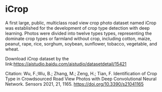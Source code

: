 # iCrop

A first large, public, multiclass road view crop photo dataset named iCrop was established for the development of crop type detection with deep learning.
Photos were divided into twelve types types, representing the dominate crop types or farmland without crop, including cotton,
maize, peanut, rape, rice, sorghum, soybean, sunflower, tobacco, vegetable, and wheat.

Download iCrop dataset by the link:https://aistudio.baidu.com/aistudio/datasetdetail/15421

Citation: Wu, F.;Wu, B.; Zhang, M.; Zeng, H.; Tian, F. Identification of Crop Type in Crowdsourced Road View Photos with Deep Convolutional Neural Network. Sensors 2021, 21, 1165. https://doi.org/10.3390/s21041165
